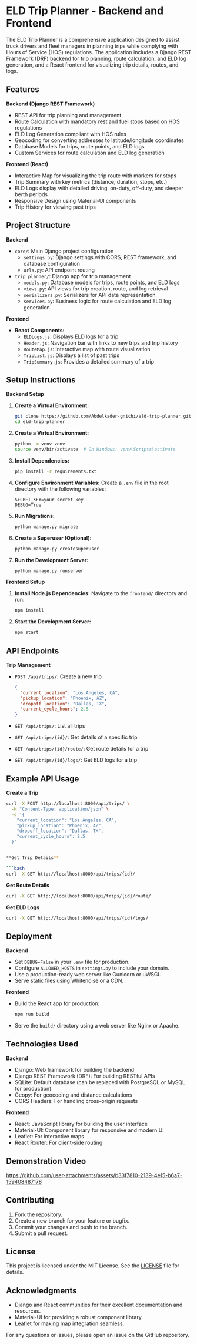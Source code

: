 # ELD Trip Planner - Backend and Frontend

The ELD Trip Planner is a comprehensive application designed to assist truck drivers and fleet managers in planning trips while complying with Hours of Service (HOS) regulations. The application includes a Django REST Framework (DRF) backend for trip planning, route calculation, and ELD log generation, and a React frontend for visualizing trip details, routes, and logs.

## Features

**Backend (Django REST Framework)**

*   REST API for trip planning and management
*   Route Calculation with mandatory rest and fuel stops based on HOS regulations
*   ELD Log Generation compliant with HOS rules
*   Geocoding for converting addresses to latitude/longitude coordinates
*   Database Models for trips, route points, and ELD logs
*   Custom Services for route calculation and ELD log generation

**Frontend (React)**

*   Interactive Map for visualizing the trip route with markers for stops
*   Trip Summary with key metrics (distance, duration, stops, etc.)
*   ELD Logs display with detailed driving, on-duty, off-duty, and sleeper berth periods
*   Responsive Design using Material-UI components
*   Trip History for viewing past trips

## Project Structure

**Backend**

*   `core/`: Main Django project configuration
    *   `settings.py`: Django settings with CORS, REST framework, and database configuration
    *   `urls.py`: API endpoint routing
*   `trip_planner/`: Django app for trip management
    *   `models.py`: Database models for trips, route points, and ELD logs
    *   `views.py`: API views for trip creation, route, and log retrieval
    *   `serializers.py`: Serializers for API data representation
    *   `services.py`: Business logic for route calculation and ELD log generation

**Frontend**

*   **React Components:**
    *   `ELDLogs.js`: Displays ELD logs for a trip
    *   `Header.js`: Navigation bar with links to new trips and trip history
    *   `RouteMap.js`: Interactive map with route visualization
    *   `TripList.js`: Displays a list of past trips
    *   `TripSummary.js`: Provides a detailed summary of a trip

## Setup Instructions

**Backend Setup**

1.  **Create a Virtual Environment:**

    ```bash
    git clone https://github.com/Abdelkader-gnichi/eld-trip-planner.git
    cd eld-trip-planner
    ```

2.  **Create a Virtual Environment:**

    ```bash
    python -m venv venv
    source venv/bin/activate  # On Windows: venv\Scripts\activate
    ```

3.  **Install Dependencies:**

    ```bash
    pip install -r requirements.txt
    ```

4.  **Configure Environment Variables:**
    Create a `.env` file in the root directory with the following variables:

    ```
    SECRET_KEY=your-secret-key
    DEBUG=True
    ```

5.  **Run Migrations:**

    ```bash
    python manage.py migrate
    ```

6.  **Create a Superuser (Optional):**

    ```bash
    python manage.py createsuperuser
    ```

7.  **Run the Development Server:**

    ```bash
    python manage.py runserver
    ```

**Frontend Setup**

1.  **Install Node.js Dependencies:**
    Navigate to the `frontend/` directory and run:

    ```bash
    npm install
    ```

2.  **Start the Development Server:**

    ```bash
    npm start
    ```

## API Endpoints

**Trip Management**

*   `POST /api/trips/`: Create a new trip

    ```json
    {
      "current_location": "Los Angeles, CA",
      "pickup_location": "Phoenix, AZ",
      "dropoff_location": "Dallas, TX",
      "current_cycle_hours": 2.5
    }
    ```

*   `GET /api/trips/`: List all trips

*   `GET /api/trips/{id}/`: Get details of a specific trip

*   `GET /api/trips/{id}/route/`: Get route details for a trip

*   `GET /api/trips/{id}/logs/`: Get ELD logs for a trip

## Example API Usage

**Create a Trip**

```bash
curl -X POST http://localhost:8000/api/trips/ \
  -H "Content-Type: application/json" \
  -d '{
    "current_location": "Los Angeles, CA",
    "pickup_location": "Phoenix, AZ",
    "dropoff_location": "Dallas, TX",
    "current_cycle_hours": 2.5
  }'


**Get Trip Details**

```bash
curl -X GET http://localhost:8000/api/trips/{id}/
```

**Get Route Details**

```bash
curl -X GET http://localhost:8000/api/trips/{id}/route/
```

**Get ELD Logs**

```bash
curl -X GET http://localhost:8000/api/trips/{id}/logs/
```

## Deployment

**Backend**

*   Set `DEBUG=False` in your `.env` file for production.
*   Configure `ALLOWED_HOSTS` in `settings.py` to include your domain.
*   Use a production-ready web server like Gunicorn or uWSGI.
*   Serve static files using Whitenoise or a CDN.

**Frontend**

*   Build the React app for production:

    ```bash
    npm run build
    ```

*   Serve the `build/` directory using a web server like Nginx or Apache.

## Technologies Used

**Backend**

*   Django: Web framework for building the backend
*   Django REST Framework (DRF): For building RESTful APIs
*   SQLite: Default database (can be replaced with PostgreSQL or MySQL for production)
*   Geopy: For geocoding and distance calculations
*   CORS Headers: For handling cross-origin requests

**Frontend**

*   React: JavaScript library for building the user interface
*   Material-UI: Component library for responsive and modern UI
*   Leaflet: For interactive maps
*   React Router: For client-side routing

## Demonstration Video


https://github.com/user-attachments/assets/b33f7810-2139-4e15-b6a7-159408487178



## Contributing

1.  Fork the repository.
2.  Create a new branch for your feature or bugfix.
3.  Commit your changes and push to the branch.
4.  Submit a pull request.

## License

This project is licensed under the MIT License. See the [LICENSE](LICENSE) file for details.

## Acknowledgments

*   Django and React communities for their excellent documentation and resources.
*   Material-UI for providing a robust component library.
*   Leaflet for making map integration seamless.

For any questions or issues, please open an issue on the GitHub repository.
```
